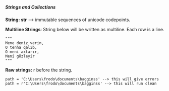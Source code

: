 ##### Strings and Collections

**String: str** --> immutable sequences of unicode codepoints.

**Multiline Strings**: String below will be written as multiline. Each row is a line.

```
"""
Mene deniz verin,
O tenha qalıb,
O meni axtarır,
Meni gözleyir
"""
```

**Raw strings:** r before the string.

```
path = 'C:\Users\frodo\documents\bagginss' --> this will give errors
path = r'C:\Users\frodo\documents\bagginss' --> this will run clean
```
